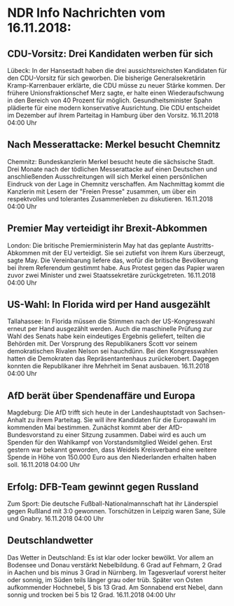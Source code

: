 # NDR Info Nachrichten vom 16.11.2018:


## CDU-Vorsitz: Drei Kandidaten werben für sich
Lübeck: In der Hansestadt haben die drei aussichtsreichsten Kandidaten für den CDU-Vorsitz für sich geworben. Die bisherige Generalsekretärin Kramp-Karrenbauer erklärte, die CDU müsse zu neuer Stärke kommen. Der frühere Unionsfraktionschef Merz sagte, er halte einen Wiederaufschwung in den Bereich von 40 Prozent für möglich. Gesundheitsminister Spahn plädierte für eine modern konservative Ausrichtung. Die CDU entscheidet im Dezember auf ihrem Parteitag in Hamburg über den Vorsitz. 16.11.2018 04:00 Uhr 

## Nach Messerattacke: Merkel besucht Chemnitz
Chemnitz:         Bundeskanzlerin Merkel besucht heute die sächsische Stadt. Drei Monate nach der tödlichen Messerattacke auf einen Deutschen und anschließenden Ausschreitungen will sich Merkel einen persönlichen Eindruck von der Lage in Chemnitz verschaffen. Am Nachmittag kommt die Kanzlerin mit Lesern der "Freien Presse" zusammen, um über ein respektvolles und tolerantes Zusammenleben zu diskutieren. 16.11.2018 04:00 Uhr 

## Premier May verteidigt ihr Brexit-Abkommen
London: Die britische Premierministerin May hat das geplante Austritts-Abkommen mit der EU verteidigt. Sie sei zutiefst von ihrem Kurs überzeugt, sagte May. Die Vereinbarung liefere das, wofür die britische Bevölkerung bei ihrem Referendum gestimmt habe. Aus Protest gegen das Papier waren zuvor zwei Minister und zwei Staatssekretäre zurückgetreten. 16.11.2018 04:00 Uhr 

## US-Wahl: In Florida wird per Hand ausgezählt
Tallahassee: In Florida müssen die Stimmen nach der US-Kongresswahl erneut per Hand ausgezählt werden. Auch die maschinelle Prüfung zur Wahl des Senats habe kein eindeutiges Ergebnis geliefert, teilten die Behörden mit. Der Vorsprung des Republikaners Scott vor seinem demokratischen Rivalen Nelson sei hauchdünn. Bei den Kongresswahlen hatten die
Demokraten das Repräsentantenhaus zurückerobert. Dagegen konnten die Republikaner ihre Mehrheit im
Senat ausbauen. 16.11.2018 04:00 Uhr 

## AfD berät über Spendenaffäre und Europa
Magdeburg: Die AfD trifft sich heute in der Landeshauptstadt von Sachsen-Anhalt zu ihrem Parteitag. Sie will ihre Kandidaten für die Europawahl im kommenden Mai bestimmen. Zunächst kommt aber der AfD-Bundesvorstand zu einer Sitzung zusammen. Dabei wird es auch um Spenden für den Wahlkampf von Vorstandsmitglied Weidel gehen. Erst gestern war bekannt geworden, dass Weidels Kreisverband eine weitere Spende in Höhe von 150.000 Euro aus den Niederlanden erhalten haben soll. 16.11.2018 04:00 Uhr 

## Erfolg: DFB-Team gewinnt gegen Russland
Zum Sport: Die deutsche Fußball-Nationalmannschaft hat ihr Länderspiel gegen Rußland mit 3:0 gewonnen. Torschützen in Leipzig waren Sane, Süle und Gnabry. 16.11.2018 04:00 Uhr 

## Deutschlandwetter
Das Wetter in Deutschland: Es ist klar oder locker bewölkt. Vor allem an Bodensee und Donau verstärkt Nebelbildung. 6 Grad auf Fehmarn, 2 Grad in Aachen und bis minus 3 Grad in Nürnberg. Im Tagesverlauf vorerst heiter oder sonnig, im Süden teils länger grau oder trüb. Später von Osten aufkommender Hochnebel, 5 bis 13 Grad. Am Sonnabend erst Nebel, dann sonnig und trocken bei 5 bis 12 Grad. 16.11.2018 04:00 Uhr 
